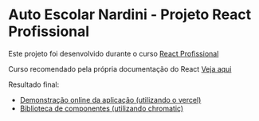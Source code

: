 # Auto Escolar Nardini - Projeto React Profissional

Este projeto foi desenvolvido durante o curso [React Profissional](https://www.nardiniacademy.com)

Curso recomendado pela própria documentação do React [Veja aqui](https://pt-br.reactjs.org/community/courses.html)

Resultado final:

- [Demonstração online da aplicação (utilizando o vercel)](https://autoescola-nardini-git-master-hermogenes00.vercel.app)
- [Biblioteca de componentes (utilizando chromatic)](https://60b572b01a18b8003923cb21-yohadphmir.chromatic.com/?path=/story/components-heading--usage)
